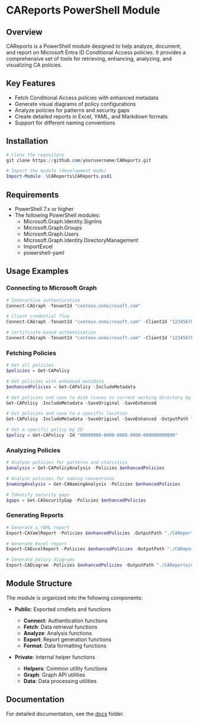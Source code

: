 # CAReports PowerShell Module

## Overview
CAReports is a PowerShell module designed to help analyze, document, and report on Microsoft Entra ID Conditional Access policies. It provides a comprehensive set of tools for retrieving, enhancing, analyzing, and visualizing CA policies.

## Key Features
- Fetch Conditional Access policies with enhanced metadata
- Generate visual diagrams of policy configurations
- Analyze policies for patterns and security gaps
- Create detailed reports in Excel, YAML, and Markdown formats
- Support for different naming conventions

## Installation

```powershell
# Clone the repository
git clone https://github.com/yourusername/CAReports.git

# Import the module (development mode)
Import-Module .\CAReports\CAReports.psd1
```

## Requirements
- PowerShell 7.x or higher
- The following PowerShell modules:
  - Microsoft.Graph.Identity.SignIns
  - Microsoft.Graph.Groups
  - Microsoft.Graph.Users
  - Microsoft.Graph.Identity.DirectoryManagement
  - ImportExcel
  - powershell-yaml

## Usage Examples

### Connecting to Microsoft Graph
```powershell
# Interactive authentication
Connect-CAGraph -TenantId "contoso.onmicrosoft.com"

# Client credential flow
Connect-CAGraph -TenantId "contoso.onmicrosoft.com" -ClientId "12345678-1234-1234-1234-123456789012" -ClientSecret "mySecret"

# Certificate-based authentication
Connect-CAGraph -TenantId "contoso.onmicrosoft.com" -ClientId "12345678-1234-1234-1234-123456789012" -CertificateThumbprint "1234567890ABCDEF1234567890ABCDEF12345678"
```

### Fetching Policies
```powershell
# Get all policies
$policies = Get-CAPolicy

# Get policies with enhanced metadata
$enhancedPolicies = Get-CAPolicy -IncludeMetadata

# Get policies and save to disk (saves to current working directory by default)
Get-CAPolicy -IncludeMetadata -SaveOriginal -SaveEnhanced

# Get policies and save to a specific location
Get-CAPolicy -IncludeMetadata -SaveOriginal -SaveEnhanced -OutputPath "./CAReports"

# Get a specific policy by ID
$policy = Get-CAPolicy -Id "00000000-0000-0000-0000-000000000000"
```

### Analyzing Policies
```powershell
# Analyze policies for patterns and statistics
$analysis = Get-CAPolicyAnalysis -Policies $enhancedPolicies

# Analyze policies for naming conventions
$namingAnalysis = Get-CANamingAnalysis -Policies $enhancedPolicies

# Identify security gaps
$gaps = Get-CASecurityGap -Policies $enhancedPolicies
```

### Generating Reports
```powershell
# Generate a YAML report
Export-CAYamlReport -Policies $enhancedPolicies -OutputPath "./CAReports/yaml"

# Generate Excel report
Export-CAExcelReport -Policies $enhancedPolicies -OutputPath "./CAReports/excel"

# Generate policy diagrams
Export-CADiagram -Policies $enhancedPolicies -OutputPath "./CAReports/diagrams"
```

## Module Structure
The module is organized into the following components:

- **Public**: Exported cmdlets and functions
  - **Connect**: Authentication functions
  - **Fetch**: Data retrieval functions
  - **Analyze**: Analysis functions
  - **Export**: Report generation functions
  - **Format**: Data formatting functions

- **Private**: Internal helper functions
  - **Helpers**: Common utility functions
  - **Graph**: Graph API utilities
  - **Data**: Data processing utilities

## Documentation
For detailed documentation, see the [docs](./docs) folder. 